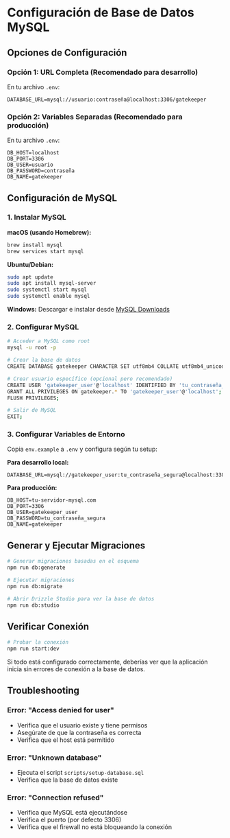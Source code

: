 # Configuración de Base de Datos MySQL

## Opciones de Configuración

### Opción 1: URL Completa (Recomendado para desarrollo)

En tu archivo `.env`:

```env
DATABASE_URL=mysql://usuario:contraseña@localhost:3306/gatekeeper
```

### Opción 2: Variables Separadas (Recomendado para producción)

En tu archivo `.env`:

```env
DB_HOST=localhost
DB_PORT=3306
DB_USER=usuario
DB_PASSWORD=contraseña
DB_NAME=gatekeeper
```

## Configuración de MySQL

### 1. Instalar MySQL

**macOS (usando Homebrew):**

```bash
brew install mysql
brew services start mysql
```

**Ubuntu/Debian:**

```bash
sudo apt update
sudo apt install mysql-server
sudo systemctl start mysql
sudo systemctl enable mysql
```

**Windows:**
Descargar e instalar desde [MySQL Downloads](https://dev.mysql.com/downloads/mysql/)

### 2. Configurar MySQL

```bash
# Acceder a MySQL como root
mysql -u root -p

# Crear la base de datos
CREATE DATABASE gatekeeper CHARACTER SET utf8mb4 COLLATE utf8mb4_unicode_ci;

# Crear usuario específico (opcional pero recomendado)
CREATE USER 'gatekeeper_user'@'localhost' IDENTIFIED BY 'tu_contraseña_segura';
GRANT ALL PRIVILEGES ON gatekeeper.* TO 'gatekeeper_user'@'localhost';
FLUSH PRIVILEGES;

# Salir de MySQL
EXIT;
```

### 3. Configurar Variables de Entorno

Copia `env.example` a `.env` y configura según tu setup:

**Para desarrollo local:**

```env
DATABASE_URL=mysql://gatekeeper_user:tu_contraseña_segura@localhost:3306/gatekeeper
```

**Para producción:**

```env
DB_HOST=tu-servidor-mysql.com
DB_PORT=3306
DB_USER=gatekeeper_user
DB_PASSWORD=tu_contraseña_segura
DB_NAME=gatekeeper
```

## Generar y Ejecutar Migraciones

```bash
# Generar migraciones basadas en el esquema
npm run db:generate

# Ejecutar migraciones
npm run db:migrate

# Abrir Drizzle Studio para ver la base de datos
npm run db:studio
```

## Verificar Conexión

```bash
# Probar la conexión
npm run start:dev
```

Si todo está configurado correctamente, deberías ver que la aplicación inicia sin errores de conexión a la base de datos.

## Troubleshooting

### Error: "Access denied for user"

- Verifica que el usuario existe y tiene permisos
- Asegúrate de que la contraseña es correcta
- Verifica que el host está permitido

### Error: "Unknown database"

- Ejecuta el script `scripts/setup-database.sql`
- Verifica que la base de datos existe

### Error: "Connection refused"

- Verifica que MySQL está ejecutándose
- Verifica el puerto (por defecto 3306)
- Verifica que el firewall no está bloqueando la conexión

